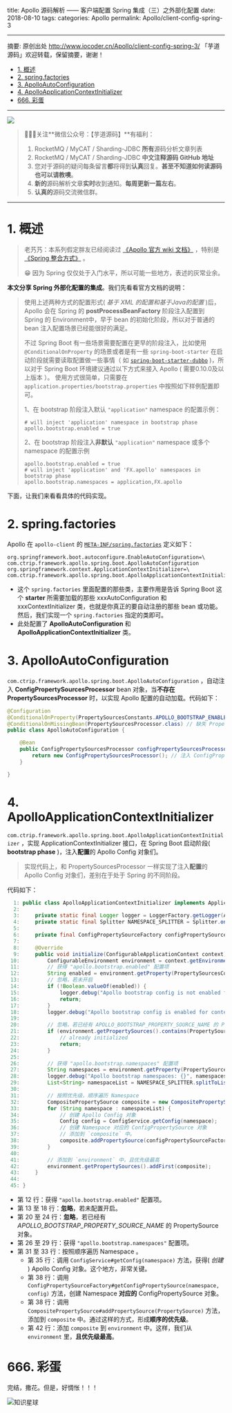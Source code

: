 title: Apollo 源码解析 —— 客户端配置 Spring 集成（三）之外部化配置
date: 2018-08-10
tags:
categories: Apollo
permalink: Apollo/client-config-spring-3

-------

摘要: 原创出处 http://www.iocoder.cn/Apollo/client-config-spring-3/ 「芋道源码」欢迎转载，保留摘要，谢谢！

- [1. 概述](http://www.iocoder.cn/Apollo/client-config-spring-3/)
- [2. spring.factories](http://www.iocoder.cn/Apollo/client-config-spring-3/)
- [3. ApolloAutoConfiguration](http://www.iocoder.cn/Apollo/client-config-spring-3/)
- [4. ApolloApplicationContextInitializer](http://www.iocoder.cn/Apollo/client-config-spring-3/)
- [666. 彩蛋](http://www.iocoder.cn/Apollo/client-config-spring-3/)

-------

![](http://www.iocoder.cn/images/common/wechat_mp_2018_05_18.jpg)

> 🙂🙂🙂关注**微信公众号：【芋道源码】**有福利：
> 1. RocketMQ / MyCAT / Sharding-JDBC **所有**源码分析文章列表
> 2. RocketMQ / MyCAT / Sharding-JDBC **中文注释源码 GitHub 地址**
> 3. 您对于源码的疑问每条留言**都**将得到**认真**回复。**甚至不知道如何读源码也可以请教噢**。
> 4. **新的**源码解析文章**实时**收到通知。**每周更新一篇左右**。
> 5. **认真的**源码交流微信群。

-------

# 1. 概述

> 老艿艿：本系列假定胖友已经阅读过 [《Apollo 官方 wiki 文档》](https://github.com/ctripcorp/apollo/wiki/) ，特别是 [《Spring 整合方式》](https://github.com/ctripcorp/apollo/wiki/Java%E5%AE%A2%E6%88%B7%E7%AB%AF%E4%BD%BF%E7%94%A8%E6%8C%87%E5%8D%97#32-spring%E6%95%B4%E5%90%88%E6%96%B9%E5%BC%8F) 。
> 
> 😁 因为 Spring 仅仅处于入门水平，所以可能一些地方，表述的灰常业余。


**本文分享 Spring 外部化配置的集成**。我们先看看官方文档的说明：

> 使用上述两种方式的配置形式( *基于 XML 的配置和基于Java的配置* )后，Apollo 会在 Spring 的 **postProcessBeanFactory** 阶段注入配置到 Spring 的 Environment中，早于 bean 的初始化阶段，所以对于普通的 bean 注入配置场景已经能很好的满足。
> 
> 不过 Spring Boot 有一些场景需要配置在更早的阶段注入，比如使用 `@ConditionalOnProperty` 的场景或者是有一些 `spring-boot-starter` 在启动阶段就需要读取配置做一些事情（ 如 [`spring-boot-starter-dubbo`](https://github.com/teaey/spring-boot-starter-dubbo)  )，所以对于 Spring Boot 环境建议通过以下方式来接入 Apollo ( 需要0.10.0及以上版本 ）。
> 使用方式很简单，只需要在 `application.properties/bootstrap.properties` 中按照如下样例配置即可。
> 
> 1、在 bootstrap 阶段注入默认 `"application"` namespace 的配置示例：
> 
> ```
> # will inject 'application' namespace in bootstrap phase
> apollo.bootstrap.enabled = true
> ```
> 
> 2、在 bootstrap 阶段注入**非默认** `"application"` namespace 或多个 namespace 的配置示例
> 
> ```
> apollo.bootstrap.enabled = true
> # will inject 'application' and 'FX.apollo' namespaces in bootstrap phase
> apollo.bootstrap.namespaces = application,FX.apollo
> ```   

下面，让我们来看看具体的代码实现。

# 2. spring.factories

Apollo 在 `apollo-client` 的 [`META-INF/spring.factories`](https://github.com/YunaiV/apollo/blob/2907eebd618825f32b8e27586cb521bcd0221a7e/apollo-client/src/main/resources/META-INF/spring.factories) 定义如下：

```
org.springframework.boot.autoconfigure.EnableAutoConfiguration=\
com.ctrip.framework.apollo.spring.boot.ApolloAutoConfiguration
org.springframework.context.ApplicationContextInitializer=\
com.ctrip.framework.apollo.spring.boot.ApolloApplicationContextInitializer
```

* 这个 `spring.factories` 里面配置的那些类，主要作用是告诉 Spring Boot 这个 **starter** 所需要加载的那些 xxxAutoConfiguration 和 xxxContextInitializer 类，也就是你真正的要自动注册的那些 bean 或功能。然后，我们实现一个 `spring.factories` 指定的类即可。
* 此处配置了 **ApolloAutoConfiguration** 和 **ApolloApplicationContextInitializer** 类。

# 3. ApolloAutoConfiguration

`com.ctrip.framework.apollo.spring.boot.ApolloAutoConfiguration` ，自动注入 **ConfigPropertySourcesProcessor** bean 对象，当**不存在** **PropertySourcesProcessor** 时，以实现 Apollo 配置的自动加载。代码如下：

```Java
@Configuration
@ConditionalOnProperty(PropertySourcesConstants.APOLLO_BOOTSTRAP_ENABLED)
@ConditionalOnMissingBean(PropertySourcesProcessor.class) // 缺失 PropertySourcesProcessor 时
public class ApolloAutoConfiguration {

    @Bean
    public ConfigPropertySourcesProcessor configPropertySourcesProcessor() {
        return new ConfigPropertySourcesProcessor(); // 注入 ConfigPropertySourcesProcessor bean 对象
    }

}
```

# 4. ApolloApplicationContextInitializer

`com.ctrip.framework.apollo.spring.boot.ApolloApplicationContextInitializer` ，实现 ApplicationContextInitializer 接口，在 Spring Boot 启动阶段( **bootstrap phase** )，注入**配置**的 Apollo Config 对象们。

> 实现代码上，和 PropertySourcesProcessor 一样实现了注入**配置**的 Apollo Config 对象们，差别在于处于 Spring 的不同阶段。

代码如下：

```Java
  1: public class ApolloApplicationContextInitializer implements ApplicationContextInitializer<ConfigurableApplicationContext> {
  2: 
  3:     private static final Logger logger = LoggerFactory.getLogger(ApolloApplicationContextInitializer.class);
  4:     private static final Splitter NAMESPACE_SPLITTER = Splitter.on(",").omitEmptyStrings().trimResults();
  5: 
  6:     private final ConfigPropertySourceFactory configPropertySourceFactory = SpringInjector.getInstance(ConfigPropertySourceFactory.class);
  7: 
  8:     @Override
  9:     public void initialize(ConfigurableApplicationContext context) {
 10:         ConfigurableEnvironment environment = context.getEnvironment();
 11:         // 获得 "apollo.bootstrap.enabled" 配置项
 12:         String enabled = environment.getProperty(PropertySourcesConstants.APOLLO_BOOTSTRAP_ENABLED, "false");
 13:         // 忽略，若未开启
 14:         if (!Boolean.valueOf(enabled)) {
 15:             logger.debug("Apollo bootstrap config is not enabled for context {}, see property: ${{}}", context, PropertySourcesConstants.APOLLO_BOOTSTRAP_ENABLED);
 16:             return;
 17:         }
 18:         logger.debug("Apollo bootstrap config is enabled for context {}", context);
 19: 
 20:         // 忽略，若已经有 APOLLO_BOOTSTRAP_PROPERTY_SOURCE_NAME 的 PropertySource
 21:         if (environment.getPropertySources().contains(PropertySourcesConstants.APOLLO_BOOTSTRAP_PROPERTY_SOURCE_NAME)) {
 22:             // already initialized
 23:             return;
 24:         }
 25: 
 26:         // 获得 "apollo.bootstrap.namespaces" 配置项
 27:         String namespaces = environment.getProperty(PropertySourcesConstants.APOLLO_BOOTSTRAP_NAMESPACES, ConfigConsts.NAMESPACE_APPLICATION);
 28:         logger.debug("Apollo bootstrap namespaces: {}", namespaces);
 29:         List<String> namespaceList = NAMESPACE_SPLITTER.splitToList(namespaces);
 30: 
 31:         // 按照优先级，顺序遍历 Namespace
 32:         CompositePropertySource composite = new CompositePropertySource(PropertySourcesConstants.APOLLO_BOOTSTRAP_PROPERTY_SOURCE_NAME);
 33:         for (String namespace : namespaceList) {
 34:             // 创建 Apollo Config 对象
 35:             Config config = ConfigService.getConfig(namespace);
 36:             // 创建 Namespace 对应的 ConfigPropertySource 对象
 37:             // 添加到 `composite` 中。
 38:             composite.addPropertySource(configPropertySourceFactory.getConfigPropertySource(namespace, config));
 39:         }
 40: 
 41:         // 添加到 `environment` 中，且优先级最高
 42:         environment.getPropertySources().addFirst(composite);
 43:     }
 44: 
 45: }
```

* 第 12 行：获得 `"apollo.bootstrap.enabled"` 配置项。
* 第 13 至 18 行：**忽略**，若未配置开启。
* 第 20 至 24 行：**忽略**，若已经有 *APOLLO_BOOTSTRAP_PROPERTY_SOURCE_NAME* 的 PropertySource 对象。
* 第 26 至 29 行：获得 `"apollo.bootstrap.namespaces"` 配置项。
* 第 31 至 33 行：按照顺序遍历 Namespace 。
    * 第 35 行：调用 `ConfigService#getConfig(namespace)` 方法，获得( *创建* ) Apollo Config 对象。这个地方，非常关键。
    * 第 38 行：调用 `ConfigPropertySourceFactory#getConfigPropertySource(namespace, config)` 方法，创建 Namespace **对应的** ConfigPropertySource 对象。
    * 第 38 行：调用 `CompositePropertySource#addPropertySource(PropertySource)` 方法，添加到 `composite` 中。通过这样的方式，形成**顺序的优先级**。
    * 第 42 行：添加 `composite` 到 `environment` 中。这样，我们从 `environment` 里，**且优先级最高**。

# 666. 彩蛋

完结，撒花。但是，好惆怅！！！

![知识星球](http://www.iocoder.cn/images/Architecture/2017_12_29/01.png)

